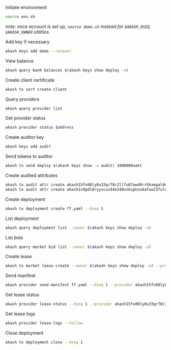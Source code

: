 Initiate environment

```sh
source env.sh
```

_note: once account is set up, `source demo.sh` instead for `$AKASH_DSEQ`, `$AKASH_OWNER` utilities._

Add key if necessary

```sh
akash keys add demo --recover
```

View balance
```sh
akash query bank balances $(akash keys show deploy -a)
```

Create client certificate
```sh
akash tx cert create client
```

Query providers
```sh
akash query provider list
```

Get provider status
```sh
akash provider status $address
```

Create auditor key
```sh
akash keys add audit
```

Send tokens to auditor
```sh
akash tx send deploy $(akash keys show -a audit) 1000000uakt
```

Create audited attributes
```sh
akash tx audit attr create akash15fv00ly8u33qr78r2llfu67uwd9rrhhxmgaldq datacenter equinix-metal-ams --from audit
akash tx audit attr create akash1v9pdl8ryyvcuz44e249xnkuphzu6afae23fuln datacenter equinix-metal-ewr --from audit
```

Create deployment
```sh
akash tx deployment create ff.yaml --dseq 1
```

List deployment
```sh
akash query deployment list --owner $(akash keys show deploy -a)
```

List bids
```sh
akash query market bid list --owner $(akash keys show deploy -a)
```

Create lease
```sh
akash tx market lease create --owner $(akash keys show deploy -a) --provider akash15fv00ly8u33qr78r2llfu67uwd9rrhhxmgaldq --dseq 1
```

Send manifest
```sh
akash provider send-manifest ff.yaml --dseq 1 --provider akash15fv00ly8u33qr78r2llfu67uwd9rrhhxmgaldq
```

Get lease status
```sh
akash provider lease-status --dseq 1 --provider akash15fv00ly8u33qr78r2llfu67uwd9rrhhxmgaldq
```

Get lease logs
```sh
akash provider lease-logs --follow
```

Close deployment
```sh
akash tx deployment close --dseq 1
```
